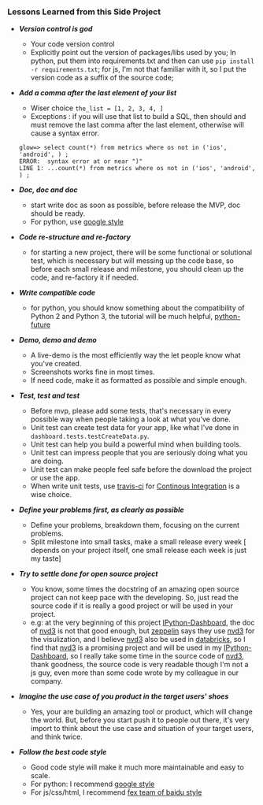 
### Lessons Learned from this Side Project


- ***Version control is god***
    + Your code version control
    + Explicitly point out the version of packages/libs used by you; In python, put them into requirements.txt and then can use `pip install -r requirements.txt`; for js, I'm not that familiar with it, so I put the version code as a suffix of the source code;

- ***Add a comma after the last element of your list***
    + Wiser choice `the_list = [1, 2, 3, 4, ]`
    + Exceptions : if you will use that list to build a SQL, then should and must remove the last comma after the last element, otherwise will cause a syntax error.

    ```
    glow=> select count(*) from metrics where os not in ('ios', 'android', ) ;
    ERROR:  syntax error at or near ")"
    LINE 1: ...count(*) from metrics where os not in ('ios', 'android', ) ;
    ```

- ***Doc, doc and doc***
    + start write doc as soon as possible, before release the MVP, doc should be ready.
    + For python, use [google style](https://google-styleguide.googlecode.com/svn/trunk/pyguide.html)

- ***Code re-structure and re-factory***
    + for starting a new project, there will be some functional or solutional test, which is necessary but will messing up the code base, so before each small release and milestone, you should clean up the code, and re-factory it if needed.

- ***Write compatible code***
    + for python, you should know something about the compatibility of Python 2 and Python 3, the tutorial will be much helpful, [python-future](http://python-future.org/compatible_idioms.html)

- ***Demo, demo and demo***
    + A live-demo is the most efficiently way the let people know what you've created.
    + Screenshots works fine in most times.
    + If need code, make it as formatted as possible and simple enough.

- ***Test, test and test***
    + Before mvp, please add some tests, that's necessary in every possible way when people taking a look at what you've done.
    + Unit test can create test data for your app, like what I've done in `dashboard.tests.testCreateData.py`.
    + Unit test can help you build a powerful mind when building tools.
    + Unit test can impress people that you are seriously doing what you are doing.
    + Unit test can make people feel safe before the download the project or use the app.
    + When write unit tests, use [travis-ci](travis-ci.org) for [Continous Integration](https://en.wikipedia.org/wiki/Continuous_integration) is a wise choice.

- ***Define your problems first, as clearly as possible***
    + Define your problems, breakdown them, focusing on the current problems.
    + Split milestone into small tasks, make a small release every week [ depends on your project itself, one small release each week is just my taste]

- ***Try to settle done for open source project***
    + You know, some times the docstring of an amazing open source project can not keep pace with the developing. So, just read the source code if it is really a good project or will be used in your project.  
    + e.g: at the very beginning of this project [IPython-Dashboard](https://github.com/litaotao/IPython-Dashboard), the doc of [nvd3](https://github.com/novus/nvd3) is not that good enough, but [zeppelin](zeppelin-project.org) says they use [nvd3](https://github.com/novus/nvd3) for the visulization, and I believe [nvd3](https://github.com/novus/nvd3) also be used in [databricks](https://databricks.com/), so I find that [nvd3](https://github.com/novus/nvd3) is a promising project and will be used in my [IPython-Dashboard](https://github.com/litaotao/IPython-Dashboard), so I really take some time in the source code of [nvd3](https://github.com/novus/nvd3), thank goodness, the source code is very readable though I'm not a js guy, even more than some code wrote by my colleague in our company.

- ***Imagine the use case of you product in the target users' shoes***
    + Yes, your are building an amazing tool or product, which will change the world. But, before you start push it to people out there, it's very import to think about the use case and situation of your target users, and think twice.

- ***Follow the best code style***
    + Good code style will make it much more maintainable and easy to scale.
    + For python: I recommend [google style](https://google.github.io/styleguide/pyguide.html)
    + For js/css/html, I recommend [fex team of baidu style](https://github.com/fex-team/styleguide)
